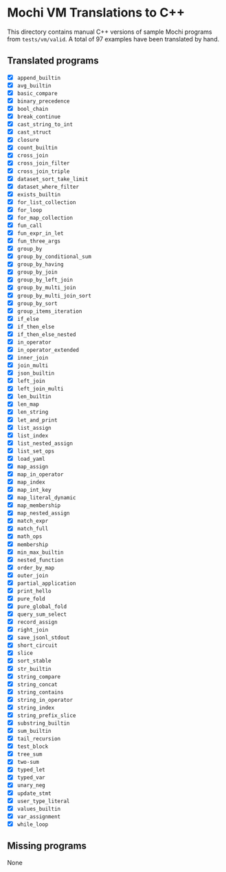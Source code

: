 # Mochi VM Translations to C++

This directory contains manual C++ versions of sample Mochi programs from `tests/vm/valid`. A total of 97 examples have been translated by hand.

## Translated programs
- [x] `append_builtin`
- [x] `avg_builtin`
- [x] `basic_compare`
- [x] `binary_precedence`
- [x] `bool_chain`
- [x] `break_continue`
- [x] `cast_string_to_int`
- [x] `cast_struct`
- [x] `closure`
- [x] `count_builtin`
- [x] `cross_join`
- [x] `cross_join_filter`
- [x] `cross_join_triple`
- [x] `dataset_sort_take_limit`
- [x] `dataset_where_filter`
- [x] `exists_builtin`
- [x] `for_list_collection`
- [x] `for_loop`
- [x] `for_map_collection`
- [x] `fun_call`
- [x] `fun_expr_in_let`
- [x] `fun_three_args`
- [x] `group_by`
- [x] `group_by_conditional_sum`
- [x] `group_by_having`
- [x] `group_by_join`
- [x] `group_by_left_join`
- [x] `group_by_multi_join`
- [x] `group_by_multi_join_sort`
- [x] `group_by_sort`
- [x] `group_items_iteration`
- [x] `if_else`
- [x] `if_then_else`
- [x] `if_then_else_nested`
- [x] `in_operator`
- [x] `in_operator_extended`
- [x] `inner_join`
- [x] `join_multi`
- [x] `json_builtin`
- [x] `left_join`
- [x] `left_join_multi`
- [x] `len_builtin`
- [x] `len_map`
- [x] `len_string`
- [x] `let_and_print`
- [x] `list_assign`
- [x] `list_index`
- [x] `list_nested_assign`
- [x] `list_set_ops`
- [x] `load_yaml`
- [x] `map_assign`
- [x] `map_in_operator`
- [x] `map_index`
- [x] `map_int_key`
- [x] `map_literal_dynamic`
- [x] `map_membership`
- [x] `map_nested_assign`
- [x] `match_expr`
- [x] `match_full`
- [x] `math_ops`
- [x] `membership`
- [x] `min_max_builtin`
- [x] `nested_function`
- [x] `order_by_map`
- [x] `outer_join`
- [x] `partial_application`
- [x] `print_hello`
- [x] `pure_fold`
- [x] `pure_global_fold`
- [x] `query_sum_select`
- [x] `record_assign`
- [x] `right_join`
- [x] `save_jsonl_stdout`
- [x] `short_circuit`
- [x] `slice`
- [x] `sort_stable`
- [x] `str_builtin`
- [x] `string_compare`
- [x] `string_concat`
- [x] `string_contains`
- [x] `string_in_operator`
- [x] `string_index`
- [x] `string_prefix_slice`
- [x] `substring_builtin`
- [x] `sum_builtin`
- [x] `tail_recursion`
- [x] `test_block`
- [x] `tree_sum`
- [x] `two-sum`
- [x] `typed_let`
- [x] `typed_var`
- [x] `unary_neg`
- [x] `update_stmt`
- [x] `user_type_literal`
- [x] `values_builtin`
- [x] `var_assignment`
- [x] `while_loop`

## Missing programs

None
